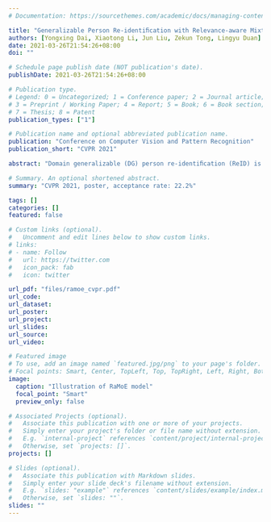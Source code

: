 ```yaml
---
# Documentation: https://sourcethemes.com/academic/docs/managing-content/

title: "Generalizable Person Re-identiﬁcation with Relevance-aware Mixture of Experts"
authors: [Yongxing Dai, Xiaotong Li, Jun Liu, Zekun Tong, Lingyu Duan]
date: 2021-03-26T21:54:26+08:00
doi: ""

# Schedule page publish date (NOT publication's date).
publishDate: 2021-03-26T21:54:26+08:00

# Publication type.
# Legend: 0 = Uncategorized; 1 = Conference paper; 2 = Journal article;
# 3 = Preprint / Working Paper; 4 = Report; 5 = Book; 6 = Book section;
# 7 = Thesis; 8 = Patent
publication_types: ["1"]

# Publication name and optional abbreviated publication name.
publication: "Conference on Computer Vision and Pattern Recognition"
publication_short: "CVPR 2021"

abstract: "Domain generalizable (DG) person re-identiﬁcation (ReID) is a challenging problem because we cannot access any unseen target domain data during training. Almost all the existing DG ReID methods follow the same pipeline where they use a hybrid dataset from multiple source domains for training, and then directly apply the trained model to the unseen target domains for testing. These methods often neglect individual source domains’ discriminative characteristics and their relevances w.r.t. the unseen target domains, though both of which can be leveraged to help the model’s generalization. To handle the above two issues, we propose a novel method called the relevance-aware mixture of experts (RaMoE), using an effective voting-based mixture mechanism to dynamically leverage source domains’ diverse characteristics to improve the model’s generalization. Speciﬁcally, we propose a decorrelation loss to make the source domain networks (experts) keep the diversity and discriminability of individual domains’ characteristics. Besides, we design a voting network to adaptively integrate all the experts’ features into the more generalizable aggregated features with domain relevance. Considering the target domains’ invisibility during training, we propose a novel learning-to-learn algorithm combined with our relation alignment loss to update the voting network. Extensive experiments demonstrate that our proposed RaMoE outperforms the state-of-the-art methods."

# Summary. An optional shortened abstract.
summary: "CVPR 2021, poster, acceptance rate: 22.2%"

tags: []
categories: []
featured: false

# Custom links (optional).
#   Uncomment and edit lines below to show custom links.
# links:
# - name: Follow
#   url: https://twitter.com
#   icon_pack: fab
#   icon: twitter

url_pdf: "files/ramoe_cvpr.pdf"
url_code:
url_dataset:
url_poster:
url_project:
url_slides:
url_source:
url_video:

# Featured image
# To use, add an image named `featured.jpg/png` to your page's folder. 
# Focal points: Smart, Center, TopLeft, Top, TopRight, Left, Right, BottomLeft, Bottom, BottomRight.
image:
  caption: "Illustration of RaMoE model"
  focal_point: "Smart"
  preview_only: false

# Associated Projects (optional).
#   Associate this publication with one or more of your projects.
#   Simply enter your project's folder or file name without extension.
#   E.g. `internal-project` references `content/project/internal-project/index.md`.
#   Otherwise, set `projects: []`.
projects: []

# Slides (optional).
#   Associate this publication with Markdown slides.
#   Simply enter your slide deck's filename without extension.
#   E.g. `slides: "example"` references `content/slides/example/index.md`.
#   Otherwise, set `slides: ""`.
slides: ""
---
```

